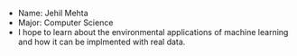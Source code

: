 * Name: Jehil Mehta
* Major: Computer Science
* I hope to learn about the environmental applications of machine learning and how it can be implmented with real data. 
